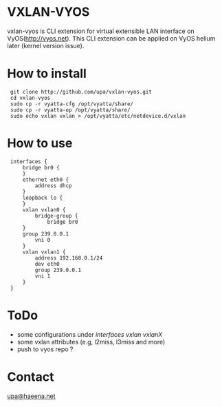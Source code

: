 VXLAN-VYOS
==========

vxlan-vyos is CLI extension for virtual extensible LAN interface on VyOS(http://vyos.net). This CLI extension can be applied on VyOS helium later (kernel version issue).


How to install
==============

	 git clone http://github.com/upa/vxlan-vyos.git
	 cd vxlan-vyos
	 sudo cp -r vyatta-cfg /opt/vyatta/share/
	 sudo cp -r vyatta-op /opt/vyatta/share/
	 sudo echo vxlan vxlan > /opt/vyatta/etc/netdevice.d/vxlan

How to use
==========

	 
	 interfaces {
	     bridge br0 {
	     }
	     ethernet eth0 {
	         address dhcp
	     }
	     loopback lo {
	     }
	     vxlan vxlan0 {
	         bridge-group {
	             bridge br0
		 }
		 group 239.0.0.1
	         vni 0
	     }
	     vxlan vxlan1 {
	         address 192.168.0.1/24
	         dev eth0
	         group 239.0.0.1
	         vni 1
	     }
	 }
	 


ToDo
====
- some configurations under _interfaces vxlan vxlanX_
- some vxlan attributes (e.g, l2miss, l3miss and more)
- push to vyos repo ?


Contact
=======
upa@haeena.net
